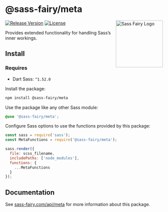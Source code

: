 # @sass-fairy/meta

<a href="https://sass-fairy.com/"><img src="https://sass-fairy.com/img/logo.svg" alt="Sass Fairy Logo" width="150" align="right" /></a>

[![Release Version](https://img.shields.io/npm/v/@sass-fairy/meta.svg)](https://www.npmjs.com/package/@sass-fairy/meta)
[![License](https://img.shields.io/badge/License-MIT-blue.svg)](https://opensource.org/licenses/MIT)

Provides extended functionality for handling Sass’s inner workings.

## Install

### Requires

* Dart Sass: `^1.52.0`

Install the package:

```bash
npm install @sass-fairy/meta
```

Use the package like any other Sass module:

```scss
@use '@sass-fairy/meta';
```

Configure Sass options to use the functions provided by this package:

```js
const sass = require('sass');
const MetaFunctions = require('@sass-fairy/meta');

sass.render({
  file: scss_filename,
  includePaths: ['node_modules'],
  functions: {
    ...MetaFunctions
  }
});
```


## Documentation

See [sass-fairy.com/api/meta](http://sass-fairy.com/api/meta) for more information about this package.

